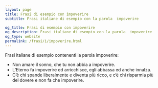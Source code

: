 ```yaml
---
layout: page
title: Frasi di esempio con impoverire 
subtitle: Frasi italiane di esempio con la parola  impoverire

og_title: Frasi di esempio con impoverire 
og_description: Frasi italiane di esempio con la parola  impoverire
og_type: website
permalink: /frasi/i/impoverire.html
---
```


Frasi italiane di esempio contenenti la parola impoverire:


- Non amare il sonno, che tu non abbia a impoverire.
- L’Eterno fa impoverire ed arricchisce, egli abbassa ed anche innalza.
- C’è chi spande liberalmente e diventa più ricco, e c’è chi risparmia più del dovere e non fa che impoverire.
